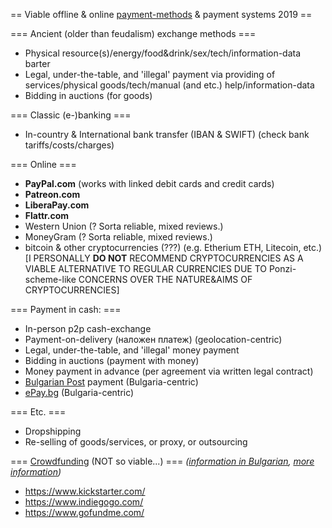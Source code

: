 == Viable offline & online [payment-methods](https://en.wikipedia.org/wiki/Payment#Methods) & payment systems 2019 ==

=== Ancient (older than feudalism) exchange methods ===
* Physical resource(s)/energy/food&drink/sex/tech/information-data barter
* Legal, under-the-table, and 'illegal' payment via providing of services/physical goods/tech/manual (and etc.) help/information-data
* Bidding in auctions (for goods)

=== Classic (e-)banking ===
* In-country & International bank transfer (IBAN & SWIFT) (check bank tariffs/costs/charges)

=== Online ===
* **PayPal.com** (works with linked debit cards and credit cards)
* **Patreon.com**
* **LiberaPay.com**
* **Flattr.com**
* Western Union (? Sorta reliable, mixed reviews.)
* MoneyGram (? Sorta reliable, mixed reviews.)
* bitcoin & other cryptocurrencies (???) (e.g. Etherium ETH, Litecoin, etc.) [I PERSONALLY **DO NOT** RECOMMEND CRYPTOCURRENCIES AS A VIABLE ALTERNATIVE TO REGULAR CURRENCIES DUE TO Ponzi-scheme-like CONCERNS OVER THE NATURE&AIMS OF CRYPTOCURRENCIES]

=== Payment in cash: ===
* In-person p2p cash-exchange
* Payment-on-delivery (наложен платеж) (geolocation-centric)
* Legal, under-the-table, and 'illegal' money payment
* Bidding in auctions (payment with money)
* Money payment in advance (per agreement via written legal contract)
* [Bulgarian Post](http://bgpost.bg/bg/109) payment (Bulgaria-centric)
* [ePay.bg](https://www.epay.bg/v3main/front?p=mrcs) (Bulgaria-centric)

=== Etc. ===
* Dropshipping
* Re-selling of goods/services, or proxy, or outsourcing

=== [Crowdfunding](https://www.crowdfunding.com/) (NOT so viable...) ===
_([information in Bulgarian](https://www.crowdfunding.com/), [more information](https://www.fundable.com/learn/resources/guides/crowdfunding/what-is-crowdfunding))_
* https://www.kickstarter.com/
* https://www.indiegogo.com/
* https://www.gofundme.com/
